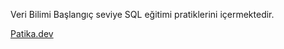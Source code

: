 Veri Bilimi Başlangıç seviye SQL eğitimi pratiklerini içermektedir.  

[Patika.dev](https://www.patika.dev/tr)
